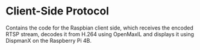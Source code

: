 # Client-Side Protocol

Contains the code for the Raspbian client side, which receives the encoded RTSP stream, decodes it from H.264 using OpenMaxIL and displays it using DispmanX on the Raspberry Pi 4B.
